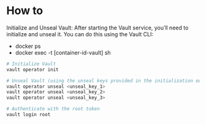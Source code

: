 # How to

Initialize and Unseal Vault: After starting the Vault service, you’ll need to initialize and unseal it. You can do this using the Vault CLI:

- docker ps
- docker exec -t [container-id-vault] sh

```bash
# Initialize Vault
vault operator init

# Unseal Vault (using the unseal keys provided in the initialization output)
vault operator unseal <unseal_key_1>
vault operator unseal <unseal_key_2>
vault operator unseal <unseal_key_3>

# Authenticate with the root token
vault login root
```
